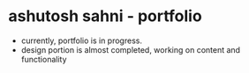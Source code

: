 # ashutosh sahni - portfolio

- currently, portfolio is in progress.
- design portion is almost completed, working on content and functionality

